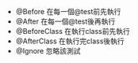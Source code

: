 * @Before
  在每一個@test前先執行
* @After
  在每一個@test後再執行
* @BeforeClass
  在執行class前先執行
* @AfterClass
  在執行完class後執行
* @Ignore
  忽略該測試